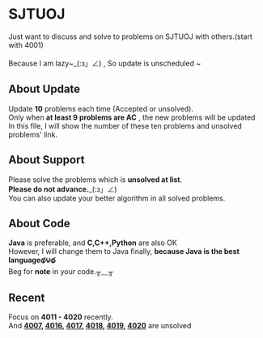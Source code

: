 SJTUOJ
=====
Just want to discuss and solve to problems on SJTUOJ with others.(start with 4001)<br>	
Because I am lazy~_(:з」∠) , So update is unscheduled ~<br>

About Update
-----
Update __10__ problems each time (Accepted or unsolved).<br>
Only when __at least 9 problems are AC__ , the new problems will be updated<br>
In this file, I will show the number of these ten problems and unsolved problems' link.<br>

About Support 
---
Please solve the problems which is __unsolved at list__.<br>
__Please do not advance.___(:з」∠) <br>
You can also update your better algorithm in all solved problems.<br>

About Code
------
__Java__ is preferable, and __C,C++,Python__ are also OK<br>
However, I will change them to Java finally, __because Java is the best languageథ౪థ__<br>
Beg for __note__ in your code.╥﹏╥


Recent
---
Focus on __4011 - 4020__ recently.<br>
And
 __[4007](https://acm.sjtu.edu.cn/OnlineJudge/problem/4007),
[4016](https://acm.sjtu.edu.cn/OnlineJudge/problem/4016),
[4017](https://acm.sjtu.edu.cn/OnlineJudge/problem/4017),
[4018](https://acm.sjtu.edu.cn/OnlineJudge/problem/4018),
[4019](https://acm.sjtu.edu.cn/OnlineJudge/problem/4019),
[4020](https://acm.sjtu.edu.cn/OnlineJudge/problem/4020)__ 
are unsolved <br>


